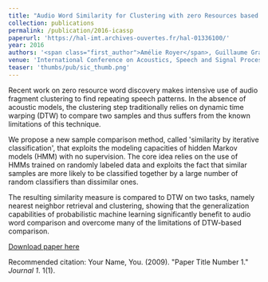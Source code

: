 ```yaml
---
title: "Audio Word Similarity for Clustering with zero Resources based on iterative HMM Classification"
collection: publications
permalink: /publication/2016-icassp
paperurl: 'https://hal-imt.archives-ouvertes.fr/hal-01336100/'
year: 2016
authors: '<span class="first_author">Amélie Royer</span>, Guillaume Gravier, Vincent Claveau'
venue: 'International Conference on Acoustics, Speech and Signal Processing (ICASSP)'
teaser: 'thumbs/pub/sic_thumb.png'
---
```


Recent work on zero resource word discovery makes intensive use of audio fragment clustering to find repeating speech patterns. In the absence of acoustic models, the clustering step traditionally relies on dynamic time warping (DTW) to compare two samples and thus suffers from the known limitations of this technique.

We propose a new sample comparison method, called 'similarity by iterative classification', that exploits the modeling capacities of hidden Markov models (HMM) with no supervision. The core idea relies on the use of HMMs trained on randomly labeled data and exploits the fact that similar samples are more likely to be classified together by a large number of random classifiers than dissimilar ones.

The resulting similarity measure is compared to DTW on two tasks, namely nearest neighbor retrieval and clustering, showing that the generalization capabilities of probabilistic machine learning significantly benefit to audio word comparison and overcome many of the limitations of DTW-based comparison.



[Download paper here](http://academicpages.github.io/files/paper1.pdf)

Recommended citation: Your Name, You. (2009). "Paper Title Number 1." <i>Journal 1</i>. 1(1).
